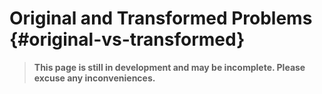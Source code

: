 # Original and Transformed Problems {#original-vs-transformed}
> **This page is still in development and may be incomplete. Please excuse any inconveniences.**
